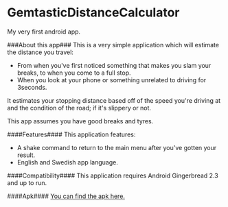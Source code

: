 # GemtasticDistanceCalculator
My very first android app.

###About this app###
This is a very simple application which will estimate the distance you travel:
- From when you've first noticed something that makes you slam your breaks, to when you come to a full stop.
- When you look at your phone or something unrelated to driving for 3seconds.

It estimates your stopping distance based off of the speed you're driving at and the condition of the road; 
if it's slippery or not.

This app assumes you have good breaks and tyres.


####Features####
This application features:
- A shake command to return to the main menu after you've gotten your result.
- English and Swedish app language.


####Compatibility####
This application requires Android Gingerbread 2.3 and up to run.

####Apk####
[You can find the apk here.](https://github.com/Gemtastic/GemtasticDistanceCalculator/tree/master/apk)
